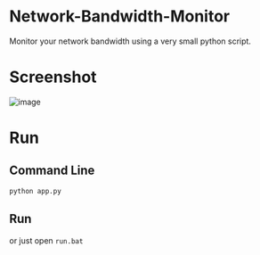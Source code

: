 # Network-Bandwidth-Monitor
Monitor your network bandwidth using a very small python script.

# Screenshot
![image](https://user-images.githubusercontent.com/44984918/114967732-46231a80-9e75-11eb-97c7-87d1fe7ca298.png)

# Run

## Command Line
```python
python app.py
```

## Run
or just open ```run.bat```
